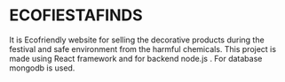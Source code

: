 # ECOFIESTAFINDS
It is Ecofriendly website for selling the decorative products during the festival and safe environment from the harmful chemicals. This project is made using React framework and for backend node.js . For database mongodb is used. 
